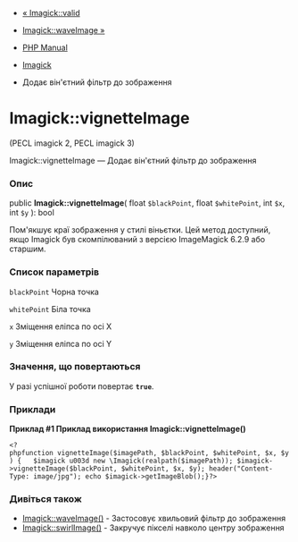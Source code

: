 - [« Imagick::valid](imagick.valid.md)
- [Imagick::waveImage »](imagick.waveimage.md)

- [PHP Manual](index.md)
- [Imagick](class.imagick.md)
- Додає він'єтний фільтр до зображення

# Imagick::vignetteImage

(PECL imagick 2, PECL imagick 3)

Imagick::vignetteImage — Додає він'єтний фільтр до зображення

### Опис

public **Imagick::vignetteImage**(
float `$blackPoint`,
float `$whitePoint`,
int `$x`,
int `$y`
): bool

Пом'якшує краї зображення у стилі віньєтки. Цей метод доступний, якщо
Imagick був скомпілюваний з версією ImageMagick 6.2.9 або старшим.

### Список параметрів

`blackPoint`
Чорна точка

`whitePoint`
Біла точка

`x`
Зміщення еліпса по осі X

`y`
Зміщення еліпса по осі Y

### Значення, що повертаються

У разі успішної роботи повертає **`true`**.

### Приклади

**Приклад #1 Приклад використання **Imagick::vignetteImage()****

`<?phpfunction vignetteImage($imagePath, $blackPoint, $whitePoint, $x, $y) {   $imagick u003d new \Imagick(realpath($imagePath)); $imagick->vignetteImage($blackPoint, $whitePoint, $x, $y); header("Content-Type: image/jpg"); echo $imagick->getImageBlob();}?> `

### Дивіться також

- [Imagick::waveImage()](imagick.waveimage.md) - Застосовує хвильовий
фільтр до зображення
- [Imagick::swirlImage()](imagick.swirlimage.md) - Закручує
пікселі навколо центру зображення
